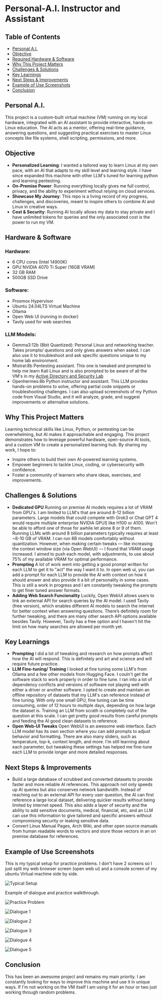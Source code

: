# Personal-A.I. Instructor and Assistant

## Table of Contents

- [Personal A.I.](#personal-ai)
- [Objective](#objective)
- [Required Hardware & Software](#hardware--software)
- [Why This Project Matters](#why-this-project-matters)
- [Challenges & Solutions](#challenges--solutions)
- [Key Learnings](#key-learnings)
- [Next Steps & Improvements](#next-steps--improvements)
- [Example of Use Screenshots](#example-of-use-screenshots)
- [Conclusion](#conclusion)

## Personal A.I.

This project is a custom-built virtual machine (VM) running on my local hardware, integrated with an AI assistant to provide interactive, hands-on Linux education. The AI acts as a mentor, offering real-time guidance, answering questions, and suggesting practical exercises to master Linux concepts like file systems, shell scripting, permissions, and more.

## Objective
- **Personalized Learning**: I wanted a tailored way to learn Linux at my own pace, with an AI that adapts to my skill level and learning style. I have since expanded this machine with other LLM's tuned for learning python and learning pentesting.
- **On-Premise Power**: Running everything locally gives me full control, privacy, and the ability to experiment without relying on cloud services.
- **Showcase My Journey**: This repo is a living record of my progress, challenges, and discoveries, meant to inspire others to combine AI and Linux in creative ways.
- **Cost & Security**: Running AI locally allows my data to stay private and I have unlimited tokens for queries and the only associated cost is the power to run my VM.

## Hardware & Software

### Hardware:

- 6 CPU cores (Intel 14900K)
- GPU NVIDIA 4070 Ti Super (16GB VRAM)
- 32 GB RAM
- 500GB SSD Drive

### Software:

- Proxmox Hypervisor
- Ubuntu 24.04LTS Virtual Machine
- Ollama
- Open Web UI (running in docker)
- Tavily used for web searches

### LLM Models:
- Gemma3:12b (8bit Quantized): Personal Linux and networking teacher. Takes prompts/ questions and only gives answers when asked. I can also use it to troubleshoot and ask specific questions unique to my home lab environment.
- Mistral:8b Pentesting assistant. This one is tweaked and prompted to help me learn Kali Linux and is also prompted to be aware of all the VM's in my [Active Directory and Security Lab](https://github.com/LoganMumford2025/Active-Directory-and-Security-Lab)
- Openhermes:8b Python instructor and assistant. This LLM provides hands-on problems to solve, offering partial code snippets or troubleshooting challenges. I can also upload screenshots of my Python code from Visual Studio, and it will analyze, grade, and suggest improvements or alternative solutions.

## Why This Project Matters

Learning technical skills like Linux, Python, or pentesting can be overwhelming, but AI makes it approachable and engaging. This project demonstrates how to leverage powerful hardware, open-source AI tools, and a custom VM to create a personalized learning hub. By sharing my work, I hope to:
- Inspire others to build their own AI-powered learning systems.
- Empower beginners to tackle Linux, coding, or cybersecurity with confidence.
- Foster a community of learners who share ideas, exercises, and improvements.

## Challenges & Solutions

- **Dedicated GPU** Running on premise AI models requires a lot of VRAM from GPU's. I am limited to LLM's that are around 8-12 billion parameters. Large models that could compete with Grok3 or Chat GPT 4 would require multiple enterprise NVIDIA GPUS like H100 or A100. Won't be able to afford one of those for awhile let alone 8 or 9 of them. Running LLMs with around 8 billion parameters typically requires at least ~8-10 GB of VRAM. I can run 8B models comfortably without quantization. However, when making certain tweaks — like increasing the context window size (via Open WebUI) — I found that VRAM usage increased. I aimed to push each model, with adjustments, to use about 75% of my available VRAM for optimal performance.
- **Prompting** A lot of work went into getting a good prompt written for each LLM to get it to "act" the way I want it to. In open web ui, you can add a prompt for each LLM to provide the AI with context on how it should answer and also provide it a bit of personality in some cases. This is still a work in progress and I am constantly tweaking the prompts to get finer tuned answer formats.
- **Adding Web Search Funcionality** Luckily, Open WebUI allows users to link an external API for search queries by the AI model. I used Tavily (free version), which enables different AI models to search the internet for better context when answering questions. There’s definitely room for further tweaking, and there are many other search API options available besides Tavily. However, Tavily has a free option and I haven't hit the limit on how many searches are allowed per month yet.

## Key Learnings

- **Prompting** I did a lot of tweaking and research on how prompts affect how the AI will respond. This is definitely and art and science and will require future practice.
- **LLM Fine-tuning/ Training** I looked at fine tuning some LLM's from Ollama and a few other models from Hugging Face. I couln't get the software stack to work properly in order to fine tune. I ran into a lot of dependency conflicts and versions of software not playing well with either a driver or another software. I opted to create and maintain an offline repository of datasets that my LLM's can reference instead of fine tuning. With only one small GPU, fine tuning can be time consuming, order of 12 hours to multiple days, depending on how large the dataset is. Training an LLM from scrath is completely out of the question at this scale. I can get pretty good results from careful prompts and feeding the AI good clean datasets to reference.
- **Open Web-UI Tweaks** Open WebUI is an awesome web interface. Each LLM model has its own section where you can add prompts to adjust behavior and formatting. There are also many sliders, such as temperature, top-k, context length, and more. I'm still learning about each parameter, but tweaking these settings has helped me fine-tune each LLM to provide longer and more detailed responses. 

## Next Steps & Improvements

- Build a large database of scrubbed and converted datasets to provide faster and more reliable AI references. This approach not only speeds up AI queries but also conserves network bandwidth. Instead of reaching out to an external API for every user question, the AI can first reference a large local dataset, delivering quicker results without being limited by internet speed. This also adds a layer of security and the ability to add sensitive documents, medical, financial, etc, and an LLM can use this information to give tailored and specific answers without compromising security or leaking sensitive data.
- Convert Linux Manual Pages, Arch Wiki, and other open source manuals from human readable words to vectors and store those vectors in an on premise database for references.

## Example of Use Screenshots

This is my typical setup for practice problems. I don't have 2 screens so I just split my web browser screen (open web ui) and a console screen of my ubuntu Virtual machine side by side.

![Typical Setup](https://github.com/user-attachments/assets/0b8ffb31-7764-4261-a3ed-a6cb0a527a85)

Example of dialogue and practice walkthrough.

![Practice Problem](https://github.com/user-attachments/assets/8fe8c87a-ee78-4fcb-a463-2c15b016efd0)

![Dialogue 1](https://github.com/user-attachments/assets/57a0eecc-864f-42de-8e63-3795dc5aa706)

![Dialogue 2](https://github.com/user-attachments/assets/c629b137-5c35-4233-a92b-e9dfa20a92b4)

![Dialogue 3](https://github.com/user-attachments/assets/279138ad-9b40-4eb5-81db-7ea56cfef6d1)

![Dialogue 4](https://github.com/user-attachments/assets/85c95c2d-73d5-4035-b884-5f8363e1fe78)

![Dialogue 5](https://github.com/user-attachments/assets/978173c9-305f-4ebf-9005-cd3f0cd0a06a)

## Conclusion

This has been an awesome project and remains my main priority. I am constantly looking for ways to improve this machine and use it in unique ways. If I'm not working on the VM itself I am using it for an hour or two just working through random problems.
